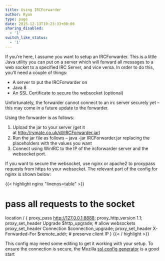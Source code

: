 ```yaml
---
title: Using IRCForwarder
author: Ryan
type: page
date: 2015-12-13T19:23:33+00:00
sharing_disabled:
  - '1'
switch_like_status:
  - '1'
---
```


If you&#8217;re here, I assume you want to setup an IRCForwarder. This is a little Java utility you can put on a server which will forward all messages to a web socket to a specified IRC Server, and vice versa. In order to do this, you&#8217;ll need a couple of things:

- A server to put the IRCForwarder on
- Java 8
- An SSL Certificate to secure the websocket (optional)

Unfortunately, the forwarder cannot connect to an irc server securely yet &#8211; this may come in a future update to the forwarder.

Using the forwarder is as follows:

1. Upload the jar to your server (get it at <http://rymate.co.uk/dl/IRCForwarder.jar>)
2. Run the jar file as follows &#8211; java -jar IRCForwarder.jar <irc server> <irc port> <websocket port> replacing the placeholders with the values you want
3. Connect using WinIRC to the IP of the ircforwarder server and the websocket port.

If you want to secure the websocket, use nginx or apache2 to proxypass requests from https to your websocket. The relevant part of the config for nginx is shown below:

{{< highlight nginx "linenos=table" >}}

# pass all requests to the socket

location / {
proxy_pass http://127.0.0.1:8888;
proxy_http_version 1.1;
proxy_set_header Upgrade $http_upgrade; # allow websockets
proxy_set_header Connection $connection_upgrade;
proxy_set_header X-Forwarded-For $remote_addr; # preserve client IP
}
{{< / highlight >}}

This config may need some editing to get it working with your setup. To ensure
the connection is secure, the Mozilla [ssl config
generator](https://ssl-config.mozilla.org/#server=nginx&server-version=1.17.0&config=intermediate)
is a good start
